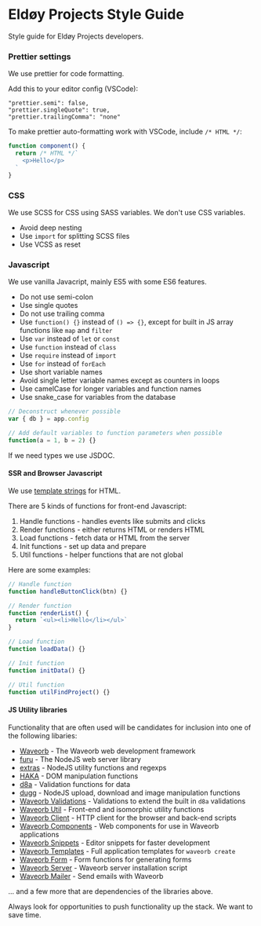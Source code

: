 # Eldøy Projects Style Guide

Style guide for Eldøy Projects developers.

### Prettier settings

We use prettier for code formatting.

Add this to your editor config (VSCode):

```
"prettier.semi": false,
"prettier.singleQuote": true,
"prettier.trailingComma": "none"
```

To make prettier auto-formatting work with VSCode, include `/* HTML */`:

```js
function component() {
  return /* HTML */`
    <p>Hello</p>
  `
}
```

### CSS

We use SCSS for CSS using SASS variables. We don't use CSS variables.

- Avoid deep nesting
- Use `import` for splitting SCSS files
- Use VCSS as reset

### Javascript

We use vanilla Javacript, mainly ES5 with some ES6 features.

- Do not use semi-colon
- Use single quotes
- Do not use trailing comma
- Use `function() {}` instead of `() => {}`, except for built in JS array functions like `map` and `filter`
- Use `var` instead of `let` or `const`
- Use `function` instead of `class`
- Use `require` instead of `import`
- Use `for` instead of `forEach`
- Use short variable names
- Avoid single letter variable names except as counters in loops
- Use camelCase for longer variables and function names
- Use snake_case for variables from the database

```js
// Deconstruct whenever possible
var { db } = app.config

// Add default variables to function parameters when possible
function(a = 1, b = 2) {}
```

If we need types we use JSDOC.

#### SSR and Browser Javascript

We use [template strings](https://developer.mozilla.org/en-US/docs/Web/JavaScript/Reference/Template_literals) for HTML.

There are 5 kinds of functions for front-end Javascript:

1. Handle functions - handles events like submits and clicks
2. Render functions - either returns HTML or renders HTML
3. Load functions - fetch data or HTML from the server
4. Init functions - set up data and prepare
5. Util functions - helper functions that are not global

Here are some examples:

```js
// Handle function
function handleButtonClick(btn) {}

// Render function
function renderList() {
  return `<ul><li>Hello</li></ul>`
}

// Load function
function loadData() {}

// Init function
function initData() {}

// Util function
function utilFindProject() {}
```

#### JS Utility libraries

Functionality that are often used will be candidates for inclusion into one of the following libaries:

- [Waveorb](https://github.com/eldoy/waveorb) - The Waveorb web development framework
- [furu](https://github.com/eldoy/furu) - The NodeJS web server library
- [extras](https://github.com/eldoy/extras) - NodeJS utility functions and regexps
- [HAKA](https://github.com/eldoy/haka) - DOM manipulation functions
- [d8a](https://github.com/eldoy/d8a) - Validation functions for data
- [dugg](https://github.com/eldoy/dugg) - NodeJS upload, download and image manipulation functions
- [Waveorb Validations](https://github.com/eldoy/waveorb-validations) - Validations to extend the built in `d8a` validations
- [Waveorb Util](https://github.com/eldoy/waveorb-util) - Front-end and isomorphic utility functions
- [Waveorb Client](https://github.com/eldoy/waveorb-client) - HTTP client for the browser and back-end scripts
- [Waveorb Components](https://github.com/eldoy/waveorb-components) - Web components for use in Waveorb applications
- [Waveorb Snippets](https://github.com/eldoy/waveorb-snippets) - Editor snippets for faster development
- [Waveorb Templates](https://github.com/eldoy/waveorb-templates) - Full application templates for `waveorb create`
- [Waveorb Form](https://github.com/eldoy/waveorb-form) - Form functions for generating forms
- [Waveorb Server](https://github.com/eldoy/waveorb-form) - Waveorb server installation script
- [Waveorb Mailer](https://github.com/eldoy/waveorb-mailer) - Send emails with Waveorb

... and a few more that are dependencies of the libraries above.

Always look for opportunities to push functionality up the stack. We want to save time.
